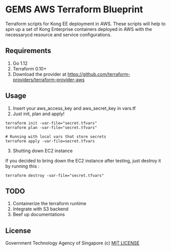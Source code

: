 # GEMS AWS Terraform Blueprint

Terraform scripts for Kong EE deployment in AWS. These scripts will help to spin up a set of Kong Enterprise containers deployed in AWS with the necessarycd resource and service configurations.

## Requirements

1. Go 1.12
2. Terraform 0.10+
3. Download the provider at https://github.com/terraform-providers/terraform-provider-aws

## Usage

1. Insert your aws_access_key and aws_secret_key in vars.tf
2. Just init, plan and apply!

```
terraform init -var-file="secret.tfvars"
terraform plan -var-file="secret.tfvars"

# Running with local vars that store secrets
terraform apply -var-file=secret.tfvars
```

3. Shutting down EC2 instance

If you decided to bring down the EC2 instance after testing, just destroy it by running this :

```
terraform destroy -var-file="secret.tfvars"
```

## TODO
1. Containerize the terraform runtime
2. Integrate with S3 backend
3. Beef up documentations

## License

Government Technology Agency of Singapore (c) [MIT LICENSE ](https://github.com/robincher/gems-tenant-aws-terraform/blob/master/LICENSE)

